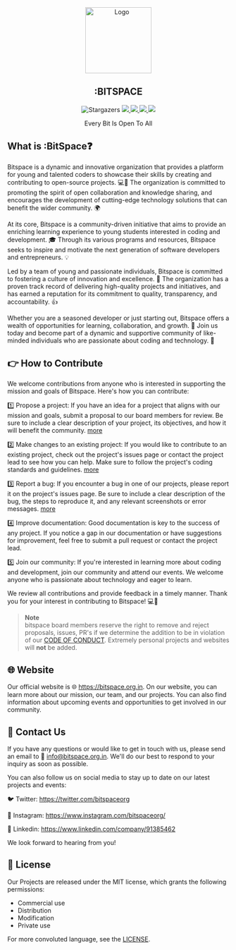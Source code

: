 <div align="center">
   <a href="https//:bitspace.org.in"> <img src="https://cdn.discordapp.com/attachments/1098174922951495680/1105008232180752484/Frame_1.png" width="150" alt="Logo"/>
    </a>
    <br/>
    <p><h2>:BITSPACE</h2></p>
    <p align="center">
<img alt="Stargazers" src="https://img.shields.io/github/stars/bitspaceorg?style=for-the-badge&logo=starship&color=C9CBFF&logoColor=D9E0EE&labelColor=302D41" />
<a href="https://www.linkedin.com/company/91385462">
<img src="https://img.shields.io/badge/LinkedIn-0077B5?style=for-the-badge&logo=linkedin&logoColor=white" />
</a>
<a href="https://twitter.com/bitspaceorg">
<img src="https://img.shields.io/badge/Twitter-1DA1F2?style=for-the-badge&logo=twitter&logoColor=white" />
</a>
<a href="https://discord.gg/HtQXAMXbDq">
<img src="https://img.shields.io/badge/Discord-7289DA?style=for-the-badge&logo=discord&logoColor=white" />
</a>
<a href="https://www.instagram.com/bitspaceorg">
<img src="https://img.shields.io/badge/Instagram-E4405F?style=for-the-badge&logo=instagram&logoColor=white" />
</a>

</p>
    <p>Every Bit Is Open To All</p>
</div>

## What is :BitSpace❓️

Bitspace is a dynamic and innovative organization that provides a platform for young and talented coders to showcase their skills by creating and contributing to open-source projects. 💻🚀 The organization is committed to promoting the spirit of open collaboration and knowledge sharing, and encourages the development of cutting-edge technology solutions that can benefit the wider community. 🌍

At its core, Bitspace is a community-driven initiative that aims to provide an enriching learning experience to young students interested in coding and development. 🎓 Through its various programs and resources, Bitspace seeks to inspire and motivate the next generation of software developers and entrepreneurs. 💡

Led by a team of young and passionate individuals, Bitspace is committed to fostering a culture of innovation and excellence. 💪 The organization has a proven track record of delivering high-quality projects and initiatives, and has earned a reputation for its commitment to quality, transparency, and accountability. 👍

Whether you are a seasoned developer or just starting out, Bitspace offers a wealth of opportunities for learning, collaboration, and growth. 🌱 Join us today and become part of a dynamic and supportive community of like-minded individuals who are passionate about coding and technology. 🤗

## 👉 How to Contribute

We welcome contributions from anyone who is interested in supporting the mission and goals of Bitspace. Here's how you can contribute:

1️⃣ Propose a project: If you have an idea for a project that aligns with our mission and goals, submit a proposal to our board members for review. Be sure to include a clear description of your project, its objectives, and how it will benefit the community. [more](https://github.com/bitspaceorg/.github/blob/main/profile/howto.md#proposal)

2️⃣ Make changes to an existing project: If you would like to contribute to an existing project, check out the project's issues page or contact the project lead to see how you can help. Make sure to follow the project's coding standards and guidelines. [more](https://github.com/bitspaceorg/.github/blob/main/profile/howto.md#Pr)

3️⃣ Report a bug: If you encounter a bug in one of our projects, please report it on the project's issues page. Be sure to include a clear description of the bug, the steps to reproduce it, and any relevant screenshots or error messages. [more](https://github.com/bitspaceorg/.github/blob/main/profile/howto.md#issue)

4️⃣ Improve documentation: Good documentation is key to the success of any project. If you notice a gap in our documentation or have suggestions for improvement, feel free to submit a pull request or contact the project lead.

5️⃣ Join our community: If you're interested in learning more about coding and development, join our community and attend our events. We welcome anyone who is passionate about technology and eager to learn.

We review all contributions and provide feedback in a timely manner. Thank you for your interest in contributing to Bitspace! 💻🙌

> **Note** <br>
> bitspace board members reserve the right to remove and reject proposals, issues, PR's if we determine the addition to be in
> violation of our [CODE OF CONDUCT](https://github.com/bitspaceorg/.github/blob/main/CODEOFCONDUCT.md). Extremely
> personal projects and websites will **not** be added.
    
## 🌐 Website

Our official website is 🌐 https://bitspace.org.in. On our website, you can learn more about our mission, our team, and our projects. You can also find information about upcoming events and opportunities to get involved in our community.

## 📧 Contact Us

If you have any questions or would like to get in touch with us, please send an email to 📩 info@bitspace.org.in. We'll do our best to respond to your inquiry as soon as possible.

You can also follow us on social media to stay up to date on our latest projects and events:

🐦 Twitter: https://twitter.com/bitspaceorg

📸 Instagram: https://www.instagram.com/bitspaceorg/

📘 Linkedin:  https://www.linkedin.com/company/91385462

We look forward to hearing from you!

## 📜 License

Our Projects are released under the MIT license, which grants the following permissions:

- Commercial use
- Distribution
- Modification
- Private use

For more convoluted language, see the [LICENSE]().



